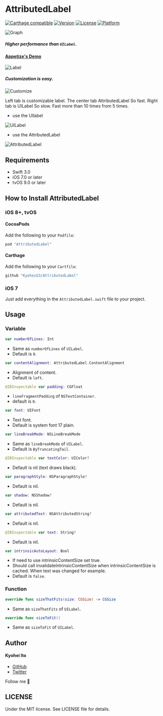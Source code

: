 # AttributedLabel

[![Carthage compatible](https://img.shields.io/badge/Carthage-compatible-4BC51D.svg?style=flat)](https://github.com/Carthage/Carthage)
[![Version](https://img.shields.io/cocoapods/v/AttributedLabel.svg?style=flat)](http://cocoadocs.org/docsets/AttributedLabel)
[![License](https://img.shields.io/cocoapods/l/AttributedLabel.svg?style=flat)](http://cocoadocs.org/docsets/AttributedLabel)
[![Platform](https://img.shields.io/cocoapods/p/AttributedLabel.svg?style=flat)](http://cocoadocs.org/docsets/AttributedLabel)

![Graph](https://github.com/KyoheiG3/assets/blob/master/AttributedLabel/performance_graph.png)

##### Higher performance than `UILabel`.

#### [Appetize's Demo](https://appetize.io/app/7q459fyg56828caye3ucdntqp0)

![Label](https://github.com/KyoheiG3/assets/blob/master/AttributedLabel/label.gif)

##### Customization is easy.

![Customize](https://github.com/KyoheiG3/assets/blob/master/AttributedLabel/customize.gif)

Left tab is customizable label. The center tab AttributedLabel So fast. Right tab is UILabel So slow. Fast more than 10 times from 5 times.

- use the UIlabel

![UILabel](https://github.com/KyoheiG3/assets/blob/master/AttributedLabel/ui_label.png)

- use the AttributedLabel

![AttributedLabel](https://github.com/KyoheiG3/assets/blob/master/AttributedLabel/attributed_label.png)

## Requirements

- Swift 3.0
- iOS 7.0 or later
- tvOS 9.0 or later

## How to Install AttributedLabel

### iOS 8+, tvOS

#### CocoaPods

Add the following to your `Podfile`:

```Ruby
pod "AttributedLabel"
```

#### Carthage

Add the following to your `Cartfile`:

```Ruby
github "KyoheiG3/AttributedLabel"
```

### iOS 7

Just add everything in the `AttributedLabel.swift` file to your project.

## Usage

### Variable

```swift
var numberOfLines: Int
```
- Same as `numberOfLines` of `UILabel`.
- Default is `0`.

```swift
var contentAlignment: AttributedLabel.ContentAlignment
```
- Alignment of content.
- Default is `left`.

```swift
@IBInspectable var padding: CGFloat
```
- `lineFragmentPadding` of `NSTextContainer`.
- default is `0`.

```swift
var font: UIFont
```
- Text font.
- Default is system font 17 plain.

```swift
var lineBreakMode: NSLineBreakMode
```
- Same as `lineBreakMode` of `UILabel`.
- Default is `ByTruncatingTail`.

```swift
@IBInspectable var textColor: UIColor?
```
- Default is nil (text draws black).

```swift
var paragraphStyle: NSParagraphStyle?
```
- Default is nil.

```swift
var shadow: NSShadow?
```
- Default is nil.

```swift
var attributedText: NSAttributedString?
```
- Default is nil.

```swift
@IBInspectable var text: String?
```
- Default is nil.

```swift
var intrinsicAutoLayout: Bool
```
- If need to use intrinsicContentSize set true.
- Should call invalidateIntrinsicContentSize when intrinsicContentSize is cached. When text was changed for example.
- Default is `false`.

### Function

```swift
override func sizeThatFits(size: CGSize) -> CGSize
```
- Same as `sizeThatFits` of `UILabel`.

```swift
override func sizeToFit()
```
- Same as `sizeToFit` of `UILabel`.

## Author

#### Kyohei Ito

- [GitHub](https://github.com/kyoheig3)
- [Twitter](https://twitter.com/kyoheig3)

Follow me 🎉

## LICENSE

Under the MIT license. See LICENSE file for details.
